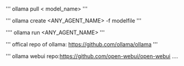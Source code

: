 '''
ollama pull < model_name>
'''

'''
ollama create <ANY_AGENT_NAME> -f modelfile
'''

''''
ollama run <ANY_AGENT_NAME>
'''

'''
offical repo of ollama: https://github.com/ollama/ollama
'''

'''
ollama webui repo:https://github.com/open-webui/open-webui
....